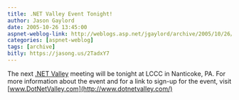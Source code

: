 ```yaml
---
title: .NET Valley Event Tonight!
author: Jason Gaylord
date: 2005-10-26 13:45:00
aspnet-weblog-link: http://weblogs.asp.net/jgaylord/archive/2005/10/26/428571.aspx
categories: [aspnet-weblog]
tags: [archive]
bitly: https://jasong.us/2TadxY7
---
```


The next [.NET Valley](http://www.dotnetvalley.com/ ".NET Valley") meeting will be tonight at LCCC in Nanticoke, PA. For more information about the event and for a link to sign-up for the event, visit [www.DotNetValley.com](http://www.dotnetvalley.com/)
